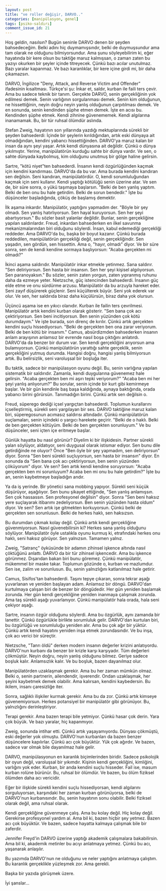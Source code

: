 ```yaml
---
layout: post
title: "ve roller değişir, DARVO.."
categories: [manipülasyon, genel]
tags: [psiko-saldırı]
comment_issue_id: 21
---
```


Hoş geldin, nasılsın? Bugün seninle DARVO denen bir şeyden bahsedeceğim. Belki adını hiç duymamışsındır, belki de duymuşsundur ama tam olarak ne olduğunu bilmiyorsundur. Ama şunu söyleyebilirim ki, eğer hayatında bir kere olsun bu taktiğe maruz kalmışsan, o zaman zaten bu yazıyı okurken bir şeyler içinde titreyecek. Çünkü bazı acılar unutulmaz. Bazı yaralar kapanmaz. Ve bazı karanlıklar, bir kere içine girdi mi, bir daha çıkamazsın.

DARVO, İngilizce "Deny, Attack, and Reverse Victim and Offender" ifadesinin kısaltması. Türkçe'si şu: İnkar et, saldır, kurban ile faili ters çevir. Ama bu sadece teknik bir tanım. Gerçekte DARVO, senin gerçekliğinin yok edilmesi demek. Senin varlığının sorgulanması demek. Senin kim olduğunun, ne hissettiğinin, neyin doğru neyin yanlış olduğunun çarpıtılması demek. Ve en sonunda, senin kendinden şüphe etmen demek. İşte en acısı bu. Kendinden şüphe etmek. Kendi zihnine güvenememek. Kendi algılarına inanamamak. Bu, bir tür ruhsal ölümdür aslında.

Stefan Zweig, hayatının son yıllarında yazdığı mektuplarında sürekli bir şeyden bahsederdi: İçinde bir şeylerin kırıldığından, artık eski dünyaya ait olmadığından, kendini yabancı hissettiğinden. DARVO'ya maruz kalan bir insan da aynı şeyi yaşar. Artık kendi dünyasına ait değildir. Çünkü o dünya yıkılmıştır. Yerine, manipülatörün kurduğu sahte bir dünya vardır. Ve sen, o sahte dünyada kaybolmuş, kim olduğunu unutmuş bir gölge haline gelirsin.

Sartre, "kötü niyet"ten bahsederdi. İnsanın kendi özgürlüğünden kaçmak için kendini kandırması. DARVO'da da bu var. Ama burada kendini kandıran sen değilsin. Seni kandıran, manipülatördür. O, kendi sorumluluğundan kaçmak için seni kullanır. Kendi yaptığı kötülüğü senin üzerine atar. Ve sen de, bir süre sonra, o yükü taşımaya başlarsın. "Belki de ben yanlış yaptım. Belki de ben onu bu hale getirdim. Belki de sorun bendedir." İşte bu düşünceler başladığında, çöküş de başlamış demektir.

İlk aşama inkardır. Manipülatör, yaptığını yapmadım der. "Böyle bir şey olmadı. Sen yanlış hatırlıyorsun. Sen hayal kuruyorsun. Sen her şeyi abartıyorsun." Bu sözler basit yalanlar değildir. Bunlar, senin gerçekliğine yapılan saldırılardır. Freud, inkardan bahsederken en ilkel savunma mekanizmalarından biri olduğunu söylerdi. İnsan, kabul edemediği gerçekliği reddeder. Ama DARVO'da bu, başka bir boyut kazanır. Çünkü burada reddedilen, manipülatörün gerçekliği değil, senin gerçekliğindir. Sen yaşadın, sen gördün, sen hissettin. Ama o, "hayır, olmadı" diyor. Ve bir süre sonra, sen de kendi kendine sormaya başlıyorsun: "Acaba gerçekten mi olmadı?"

İkinci aşama saldırıdır. Manipülatör inkar etmekle yetinmez. Sana saldırır. "Sen deliriyorsun. Sen hasta bir insansın. Sen her şeyi kişisel algılıyorsun. Sen paranoyaksın." Bu sözler, senin zaten yorgun, zaten yıpranmış ruhunu daha da ezmeye yeter. Nietzsche, güç istencinden bahsederdi. İnsanın güç elde etme ve onu sürdürme arzusu. Manipülatör da bu arzuyla hareket eder. Seni zayıf düşürerek güçlenir. Seni küçülterek büyür. Seni yok ederek var olur. Ve sen, her saldırıda biraz daha küçülürsün, biraz daha yok olursun.

Üçüncü aşama ise en yıkıcı olanıdır. Kurban ile failin ters çevrilmesi. Manipülatör artık kendini kurban olarak gösterir. "Sen bana çok acı çektiriyorsun. Sen beni incitiyorsun. Ben senin yüzünden çok kötü durumdayım." Ve işte burada, son direnç de kırılır. Çünkü artık gerçekten kendini suçlu hissediyorsun. "Belki de gerçekten ben ona zarar veriyorum. Belki de ben kötü bir insanım." Camus, absürdizmden bahsederken insanın anlam arayışının anlamsız bir evrende nasıl boşa çıktığını anlatırdı. DARVO'da da benzer bir durum var. Sen kendi gerçekliğini arıyorsun ama bulamıyorsun. Çünkü manipülatörün yarattığı sahte gerçeklik, senin gerçekliğini yutmuş durumda. Hangisi doğru, hangisi yanlış bilmiyorsun artık. Bu belirsizlik, seni varoluşsal bir boşluğa iter.

Bu taktik, sadece bir manipülasyon oyunu değil. Bu, senin varlığına yapılan sistematik bir saldırıdır. Zamanla, kendi duygularına güvenemez hale gelirsin. "Acaba gerçekten ben mi aşırı tepki veriyorum?" "Acaba ben mi her şeyi yanlış anlıyorum?" Bu sorular, senin içinde bir kurt gibi kemirmeye başlar. Ve bir gün kendinle baş başa kaldığında, aynaya baktığında, orada yabancı birini görürsün. Tanımadığın birini. Çünkü artık sen değilsin o.

Freud, süperego dediği içsel yargıçtan bahsederdi. Toplumun kurallarını içselleştirmiş, sürekli seni yargılayan bir ses. DARVO taktiğine maruz kalan biri, süperegosunun acımasız saldırısı altındadır. Çünkü manipülatörün suçlamaları, senin içindeki o yargıcı harekete geçirir. "Belki de o haklı. Belki de ben gerçekten kötüyüm. Belki de ben gerçekten sorunluyum." Ve bu düşünceler, seni içten içe eritmeye başlar.

Günlük hayatta bu nasıl görünür? Diyelim ki bir ilişkidesin. Partner sürekli yalan söylüyor, aldatıyor, seni duygusal olarak istismar ediyor. Sen bunu dile getirdiğinde ne oluyor? Önce "Ben öyle bir şey yapmadım, sen deliriyorsun" diyor. Sonra "Sen beni sürekli suçluyorsun, sen hasta bir insansın" diyor. En sonunda da "Sen bana çok acı çektiriyorsun, ben senin yüzünden çöküyorum" diyor. Ve sen? Sen artık kendi kendine soruyorsun: "Acaba gerçekten ben mi sorunluyum? Acaba ben mi onu bu hale getirdim?" İşte bu an, senin kaybetmeye başladığın andır.

Ya da iş yerinde. Bir yönetici sana mobbing yapıyor. Sürekli seni küçük düşürüyor, aşağılıyor. Sen bunu şikayet ettiğinde, "Sen yanlış anlamışsın. Sen çok hassassın. Sen profesyonel değilsin" diyor. Sonra "Sen beni haksız yere suçlayarak itibarımı zedeliyorsun. Ben senin yüzünden hasta oldum" diyor. Ve sen? Sen artık işe gitmekten korkuyorsun. Çünkü belki de gerçekten sen sorunlusun. Belki de herkes haklı, sen haksızsın.

Bu durumdan çıkmak kolay değil. Çünkü artık kendi gerçekliğine güvenmiyorsun. Nasıl güvenebilirsin ki? Herkes sana yanlış olduğunu söylüyor. Manipülatör öyle ustalıkla oyunu kurmuş ki, etrafındaki herkes onu haklı, seni haksız görüyor. Sen yalnızsın. Tamamen yalnız.

Zweig, "Satranç" öyküsünde bir adamın zihinsel işkence altında nasıl çöktüğünü anlattı. DARVO da bir tür zihinsel işkencedir. Ama bu işkence görünmez. Dışarıdan bakan biri bunu göremez. Çünkü manipülatör, mükemmel bir maske takar. Toplumun gözünde o, kurban ve mazlumdur. Sen ise, zalim ve sorunlusun. Bu, senin yalnızlığını katlanılmaz hale getirir.

Camus, Sisifos'tan bahsederdi. Taşını tepye çıkaran, sonra tekrar aşağı yuvarlanan ve yeniden başlayan adam. Anlamsız bir döngü. DARVO'dan kurtulmaya çalışan biri de benzer bir döngüdedir. Her gün yeniden başlamak zorunda. Her gün kendi gerçekliğine yeniden inanmaya çalışmak zorunda. Ama taş sürekli aşağı yuvarlanıyor. Çünkü manipülatör hala orada, hala seni çekiyor aşağı.

Sartre, insanın özgür olduğunu söylerdi. Ama bu özgürlük, aynı zamanda bir lanettir. Çünkü özgürlükle birlikte sorumluluk gelir. DARVO'dan kurtulan biri, bu özgürlüğü ve sorumluluğu yeniden alır. Ama bu çok ağır bir yüktür. Çünkü artık kendi hayatını yeniden inşa etmek zorundasındır. Ve bu inşa, çok acı verici bir süreçtir.

Nietzsche, "Tanrı öldü" derken modern insanın değerler krizini anlatıyordu. DARVO'nun kurbanı da benzer bir krizle karşı karşıyadır. Tüm değerleri çökmüştür. Neyin doğru, neyin yanlış olduğunu bilmez. Geriye sadece boşluk kalır. Anlamsızlık kalır. Ve bu boşluk, bazen dayanılmaz olur.

Manipülatörden uzaklaşmak gerekir. Ama bu her zaman mümkün olmaz. Belki o, senin partnerin, ailendendir, işverendir. Ondan uzaklaşmak, her şeyini kaybetmek demek olabilir. Ama kalırsan, kendini kaybedersin. Bu ikilem, insanı çaresizliğe iter.

Sonra, sağlıklı ilişkiler kurmak gerekir. Ama bu da zor. Çünkü artık kimseye güvenemiyorsun. Herkes potansiyel bir manipülatör gibi görünüyor. Bu, yalnızlığını derinleştiriyor.

Terapi gerekir. Ama bazen terapi bile yetmiyor. Çünkü hasar çok derin. Yara çok büyük. Ve bazı yaralar, hiç kapanmıyor.

Zweig, sonunda intihar etti. Çünkü artık yaşayamıyordu. Dünyası çökmüştü, eski değerler yok olmuştu. DARVO'nun kurbanları da bazen benzer düşüncelere kapılırlar. Çünkü acı çok büyüktür. Yük çok ağırdır. Ve bazen, sadece var olmak bile dayanılmaz hale gelir.

DARVO, manipülasyonun en karanlık biçimlerinden biridir. Sadece psikolojik bir oyun değil, varoluşsal bir yıkımdır. Kişinin kendi gerçekliğini, kimliğini, varlığını yok eder. Kurban, bir anda kendini suçlu hisseder. Fail ise, masum kurban rolüne bürünür. Bu, ruhsal bir ölümdür. Ve bazen, bu ölüm fiziksel ölümden daha acı vericidir.

Eğer bir ilişkide sürekli kendini suçlu hissediyorsan, kendi algılarını sorguluyorsan, karşındaki her zaman kurban görünüyorsa, belki de DARVO'nun kurbanısındır. Bu, senin hayatının sonu olabilir. Belki fiziksel olarak değil, ama ruhsal olarak.

Kendi gerçekliğine güvenmeye çalış. Ama bu kolay değil. Hiç kolay değil. Gerekirse profesyonel yardım al. Ama bil ki, bazen hiçbir şey yetmez. Bazen acı çok büyüktür. Ve bazen, sadece hayatta kalmaya çalışmak bile bir zaferdir.

Jennifer Freyd'in DARVO üzerine yaptığı akademik çalışmalara bakabilirsin. Ama bil ki, akademik metinler bu acıyı anlatmaya yetmez. Çünkü bu acı, yaşanarak anlaşılır.

Bu yazımda DARVO'nun ne olduğunu ve neler yaptığını anlatmaya çalıştım. Bu karanlık gerçeklikle yüzleşmek zor. Ama gerekli. 

Başka bir yazıda görüşmek üzere. 

İyi şanslar...